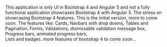 This application is only UI in Bootstrap 4 and Angular 5 and not a fully functional application showcases Bootstrap 4 with Angular 5. The stress on showcasing Bootstrap 4 features. This is the initial version, more to come soon. The features like: 
Cards,
Navbars with drop downs, 
Tables and Pagination,
Forms,
Validations,
dismissable validation message box,
Progress bars,
animated progress bars,  
Lists and badges. 
more features of bootstrap 4 to come soon...
